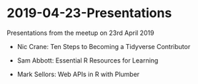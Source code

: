 # 2019-04-23-Presentations

Presentations from the meetup on 23rd April 2019

* Nic Crane: Ten Steps to Becoming a Tidyverse Contributor

* Sam Abbott: Essential R Resources for Learning

* Mark Sellors: Web APIs in R with Plumber